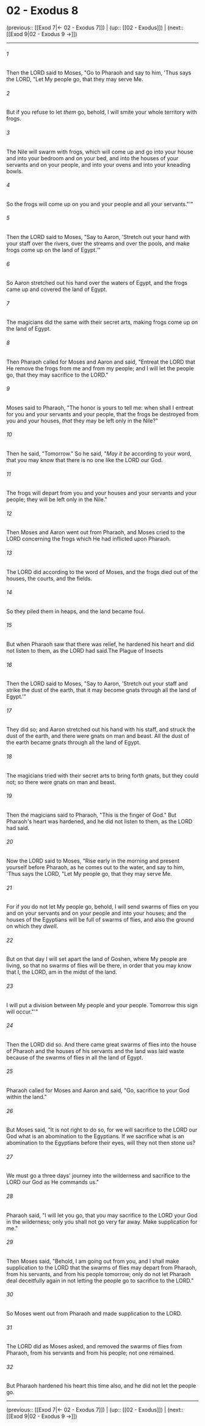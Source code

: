 # 02 - Exodus 8

(previous:: [[Exod 7|← 02 - Exodus 7]]) | (up:: [[02 - Exodus]]) | (next:: [[Exod 9|02 - Exodus 9 →]])

***


###### 1 
Then the LORD said to Moses, "Go to Pharaoh and say to him, 'Thus says the LORD, "Let My people go, that they may serve Me. 

###### 2 
But if you refuse to let _them_ go, behold, I will smite your whole territory with frogs. 

###### 3 
The Nile will swarm with frogs, which will come up and go into your house and into your bedroom and on your bed, and into the houses of your servants and on your people, and into your ovens and into your kneading bowls. 

###### 4 
So the frogs will come up on you and your people and all your servants."'" 

###### 5 
Then the LORD said to Moses, "Say to Aaron, 'Stretch out your hand with your staff over the rivers, over the streams and over the pools, and make frogs come up on the land of Egypt.'" 

###### 6 
So Aaron stretched out his hand over the waters of Egypt, and the frogs came up and covered the land of Egypt. 

###### 7 
The magicians did the same with their secret arts, making frogs come up on the land of Egypt. 

###### 8 
Then Pharaoh called for Moses and Aaron and said, "Entreat the LORD that He remove the frogs from me and from my people; and I will let the people go, that they may sacrifice to the LORD." 

###### 9 
Moses said to Pharaoh, "The honor is yours to tell me: when shall I entreat for you and your servants and your people, that the frogs be destroyed from you and your houses, _that_ they may be left only in the Nile?" 

###### 10 
Then he said, "Tomorrow." So he said, "_May it be_ according to your word, that you may know that there is no one like the LORD our God. 

###### 11 
The frogs will depart from you and your houses and your servants and your people; they will be left only in the Nile." 

###### 12 
Then Moses and Aaron went out from Pharaoh, and Moses cried to the LORD concerning the frogs which He had inflicted upon Pharaoh. 

###### 13 
The LORD did according to the word of Moses, and the frogs died out of the houses, the courts, and the fields. 

###### 14 
So they piled them in heaps, and the land became foul. 

###### 15 
But when Pharaoh saw that there was relief, he hardened his heart and did not listen to them, as the LORD had said.The Plague of Insects 

###### 16 
Then the LORD said to Moses, "Say to Aaron, 'Stretch out your staff and strike the dust of the earth, that it may become gnats through all the land of Egypt.'" 

###### 17 
They did so; and Aaron stretched out his hand with his staff, and struck the dust of the earth, and there were gnats on man and beast. All the dust of the earth became gnats through all the land of Egypt. 

###### 18 
The magicians tried with their secret arts to bring forth gnats, but they could not; so there were gnats on man and beast. 

###### 19 
Then the magicians said to Pharaoh, "This is the finger of God." But Pharaoh's heart was hardened, and he did not listen to them, as the LORD had said. 

###### 20 
Now the LORD said to Moses, "Rise early in the morning and present yourself before Pharaoh, as he comes out to the water, and say to him, 'Thus says the LORD, "Let My people go, that they may serve Me. 

###### 21 
For if you do not let My people go, behold, I will send swarms of flies on you and on your servants and on your people and into your houses; and the houses of the Egyptians will be full of swarms of flies, and also the ground on which they _dwell_. 

###### 22 
But on that day I will set apart the land of Goshen, where My people are living, so that no swarms of flies will be there, in order that you may know that I, the LORD, am in the midst of the land. 

###### 23 
I will put a division between My people and your people. Tomorrow this sign will occur."'" 

###### 24 
Then the LORD did so. And there came great swarms of flies into the house of Pharaoh and the houses of his servants and the land was laid waste because of the swarms of flies in all the land of Egypt. 

###### 25 
Pharaoh called for Moses and Aaron and said, "Go, sacrifice to your God within the land." 

###### 26 
But Moses said, "It is not right to do so, for we will sacrifice to the LORD our God what is an abomination to the Egyptians. If we sacrifice what is an abomination to the Egyptians before their eyes, will they not then stone us? 

###### 27 
We must go a three days' journey into the wilderness and sacrifice to the LORD our God as He commands us." 

###### 28 
Pharaoh said, "I will let you go, that you may sacrifice to the LORD your God in the wilderness; only you shall not go very far away. Make supplication for me." 

###### 29 
Then Moses said, "Behold, I am going out from you, and I shall make supplication to the LORD that the swarms of flies may depart from Pharaoh, from his servants, and from his people tomorrow; only do not let Pharaoh deal deceitfully again in not letting the people go to sacrifice to the LORD." 

###### 30 
So Moses went out from Pharaoh and made supplication to the LORD. 

###### 31 
The LORD did as Moses asked, and removed the swarms of flies from Pharaoh, from his servants and from his people; not one remained. 

###### 32 
But Pharaoh hardened his heart this time also, and he did not let the people go.

***

(previous:: [[Exod 7|← 02 - Exodus 7]]) | (up:: [[02 - Exodus]]) | (next:: [[Exod 9|02 - Exodus 9 →]])
